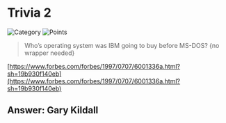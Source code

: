 # Trivia 2

![Category](http://img.shields.io/badge/Category-Trivia-orange?style=for-the-badge) ![Points](http://img.shields.io/badge/Points-150-brightgreen?style=for-the-badge)

> Who’s operating system was IBM going to buy before MS-DOS? {no wrapper needed}

[https://www.forbes.com/forbes/1997/0707/6001336a.html?sh=19b930f140eb](https://www.forbes.com/forbes/1997/0707/6001336a.html?sh=19b930f140eb)

## Answer: Gary Kildall
